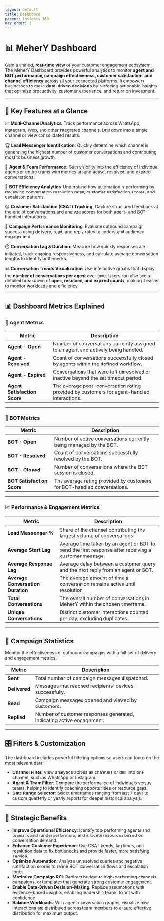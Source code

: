 ```yaml
---
layout: default
title: Dashboard
parent: Insights 360
nav_order: 1
---
```


# 📊 MeherY Dashboard  
Gain a unified, **real-time view** of your customer engagement ecosystem.  
The MeherY Dashboard provides powerful analytics to monitor **agent and BOT performance, campaign effectiveness, customer satisfaction, and channel efficiency** across all your connected platforms. It empowers businesses to make **data-driven decisions** by surfacing actionable insights that optimize productivity, customer experience, and return on investment.  

---

## 🔑 Key Features at a Glance  

📈 **Multi-Channel Analytics**: Track performance across WhatsApp, Instagram, Web, and other integrated channels. Drill down into a single channel or view consolidated results.  

🏆 **Lead Messenger Identification**: Quickly determine which channel is generating the highest number of customer conversations and contributing most to business growth.  

👥 **Agent & Team Performance**: Gain visibility into the efficiency of individual agents or entire teams with metrics around active, resolved, and expired conversations.  

🤖 **BOT Efficiency Analytics**: Understand how automation is performing by reviewing conversation resolution rates, customer satisfaction scores, and escalation patterns.  

😊 **Customer Satisfaction (CSAT) Tracking**: Capture structured feedback at the end of conversations and analyze scores for both agent- and BOT-handled interactions.  

📣 **Campaign Performance Monitoring**: Evaluate outbound campaign success using delivery, read, and reply rates to understand audience engagement.  

⏱️ **Conversation Lag & Duration**: Measure how quickly responses are initiated, track ongoing responsiveness, and calculate average conversation lengths to identify bottlenecks.  

📊 **Conversation Trends Visualization**: Use interactive graphs that display the **number of conversations per agent** over time. Users can alse see a detailed breakdown of **open, resolved, and expired counts**, making it easier to monitor workloads and efficiency.  

---

## 📊 Dashboard Metrics Explained  

### 🤵 Agent Metrics  

| Metric                  | Description                                                                 |
|-------------------------|-----------------------------------------------------------------------------|
| **Agent - Open**        | Number of conversations currently assigned to an agent and actively being handled. |
| **Agent - Resolved**    | Count of conversations successfully closed by agents within the defined workflow. |
| **Agent - Expired**     | Conversations that were left unresolved or inactive beyond the set timeout period. |
| **Agent Satisfaction Score** | The average post-conversation rating provided by customers for agent-handled interactions. |

---

### 🤖 BOT Metrics  

| Metric                  | Description                                                                 |
|-------------------------|-----------------------------------------------------------------------------|
| **BOT - Open**          | Number of active conversations currently being managed by the BOT. |
| **BOT - Resolved**      | Count of conversations successfully resolved by the BOT. |
| **BOT - Closed**        | Number of conversations where the BOT session is closed. |
| **BOT Satisfaction Score** | The average rating provided by customers for BOT-handled conversations. |

---

### 📈 Performance & Engagement Metrics  

| Metric                       | Description                                                                 |
|------------------------------|-----------------------------------------------------------------------------|
| **Lead Messenger %**         | Share of the channel contributing the largest volume of conversations. |
| **Average Start Lag**        | Average time taken by an agent or BOT to send the first response after receiving a customer message. |
| **Average Response Lag**     | Average delay between a customer query and the next reply from an agent or BOT. |
| **Average Conversation Duration** | The average amount of time a conversation remains active until resolution. |
| **Total Conversations**      | The overall number of conversations in MeherY within the chosen timeframe. |
| **Unique Conversations**     | Distinct customer interactions counted per day, excluding duplicates. |

---

## 📣 Campaign Statistics  
Monitor the effectiveness of outbound campaigns with a full set of delivery and engagement metrics.  

| Metric | Description |
|--------|-------------|
| **Sent** | Total number of campaign messages dispatched. |
| **Delivered** | Messages that reached recipients’ devices successfully. |
| **Read** | Campaign messages opened and viewed by customers. |
| **Replied** | Number of customer responses generated, indicating active engagement. |

---

## 🎛 Filters & Customization  
The dashboard includes powerful filtering options so users can focus on the most relevant data:  

- **Channel Filter**: View analytics across all channels or drill into one channel, such as WhatsApp or Instagram.  
- **Agent & Team Filter**: Compare the performance of individuals versus teams, helping to identify coaching opportunities or resource gaps.  
- **Date Range Selector**: Select timeframes ranging from last 7 days to custom quarterly or yearly reports for deeper historical analysis.  

---

## 🚀 Strategic Benefits  

- **Improve Operational Efficiency**: Identify top-performing agents and teams, coach underperformers, and allocate resources based on conversation demand.  
- **Enhance Customer Experience**: Use CSAT trends, lag times, and resolution data to fix bottlenecks and provide faster, more satisfying service.  
- **Optimize Automation**: Analyze unresolved queries and negative satisfaction scores to refine BOT conversation flows and escalation logic.  
- **Maximize Campaign ROI**: Redirect budget to high-performing channels, campaigns, or templates that generate strong customer engagement.  
- **Enable Data-Driven Decision-Making**: Replace assumptions with evidence-based insights, enabling leadership teams to act with confidence.  
- **Balance Workloads**: With agent conversation graphs, visualize how interactions are distributed across team members to ensure effective distribution for maximum output.  
